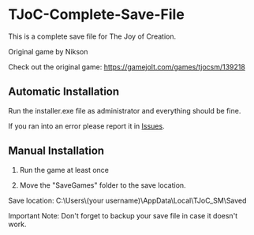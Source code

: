 # TJoC-Complete-Save-File

This is a complete save file for The Joy of Creation.

Original game by Nikson

Check out the original game: https://gamejolt.com/games/tjocsm/139218

## Automatic Installation
Run the installer.exe file as administrator and everything should be fine.

If you ran into an error please report it in [Issues](https://github.com/obvMellow/TJoC-Complete-Save-File/issues).

## Manual Installation
1) Run the game at least once

2) Move the "SaveGames" folder to the save location.

Save location: C:\Users\\(your username)\AppData\Local\TJoC_SM\Saved

Important Note: Don't forget to backup your save file in case it doesn't work.
